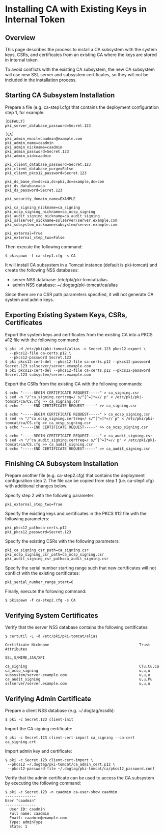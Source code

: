 Installing CA with Existing Keys in Internal Token
==================================================

Overview
--------

This page describes the process to install a CA subsystem with the system keys, CSRs, and certificates from an existing CA
where the keys are stored in internal token.

To avoid conflicts with the existing CA subsystem, the new CA subsystem will use new SSL server and subsystem certificates,
so they will not be included in the installation process.

Starting CA Subsystem Installation
----------------------------------

Prepare a file (e.g. ca-step1.cfg) that contains the deployment configuration step 1, for example:

```
[DEFAULT]
pki_server_database_password=Secret.123

[CA]
pki_admin_email=caadmin@example.com
pki_admin_name=caadmin
pki_admin_nickname=caadmin
pki_admin_password=Secret.123
pki_admin_uid=caadmin

pki_client_database_password=Secret.123
pki_client_database_purge=False
pki_client_pkcs12_password=Secret.123

pki_ds_base_dn=dc=ca,dc=pki,dc=example,dc=com
pki_ds_database=ca
pki_ds_password=Secret.123

pki_security_domain_name=EXAMPLE

pki_ca_signing_nickname=ca_signing
pki_ocsp_signing_nickname=ca_ocsp_signing
pki_audit_signing_nickname=ca_audit_signing
pki_sslserver_nickname=sslserver/server.example.com
pki_subsystem_nickname=subsystem/server.example.com

pki_external=True
pki_external_step_two=False
```

Then execute the following command:

```
$ pkispawn -f ca-step1.cfg -s CA
```

It will install CA subsystem in a Tomcat instance (default is pki-tomcat) and create the following NSS databases:
* server NSS database: /etc/pki/pki-tomcat/alias
* admin NSS database: ~/.dogtag/pki-tomcat/ca/alias

Since there are no CSR path parameters specified, it will not generate CA system and admin keys.

Exporting Existing System Keys, CSRs, Certificates
--------------------------------------------------

Export the system keys and certificates from the existing CA into a PKCS #12 file with the following command:

```
$ pki -d /etc/pki/pki-tomcat/alias -c Secret.123 pkcs12-export \
  --pkcs12-file ca-certs.p12 \
  --pkcs12-password Secret.123
$ pki pkcs12-cert-del --pkcs12-file ca-certs.p12 --pkcs12-password Secret.123 sslserver/server.example.com
$ pki pkcs12-cert-del --pkcs12-file ca-certs.p12 --pkcs12-password Secret.123 subsystem/server.example.com
```

Export the CSRs from the existing CA with the following commands:

```
$ echo "-----BEGIN CERTIFICATE REQUEST-----" > ca_signing.csr
$ sed -n "/^ca.signing.certreq=/ s/^[^=]*=// p" < /etc/pki/pki-tomcat/ca/CS.cfg >> ca_signing.csr
$ echo "-----END CERTIFICATE REQUEST-----" >> ca_signing.csr

$ echo "-----BEGIN CERTIFICATE REQUEST-----" > ca_ocsp_signing.csr
$ sed -n "/^ca.ocsp_signing.certreq=/ s/^[^=]*=// p" < /etc/pki/pki-tomcat/ca/CS.cfg >> ca_ocsp_signing.csr
$ echo "-----END CERTIFICATE REQUEST-----" >> ca_ocsp_signing.csr

$ echo "-----BEGIN CERTIFICATE REQUEST-----" > ca_audit_signing.csr
$ sed -n "/^ca.audit_signing.certreq=/ s/^[^=]*=// p" < /etc/pki/pki-tomcat/ca/CS.cfg >> ca_audit_signing.csr
$ echo "-----END CERTIFICATE REQUEST-----" >> ca_audit_signing.csr
```

Finishing CA Subsystem Installation
-----------------------------------

Prepare another file (e.g. ca-step2.cfg) that contains the deployment configuration step 2.
The file can be copied from step 1 (i.e. ca-step1.cfg) with additional changes below.

Specify step 2 with the following parameter:

```
pki_external_step_two=True
```

Specify the existing keys and certificates in the PKCS #12 file with the following parameters:

```
pki_pkcs12_path=ca-certs.p12
pki_pkcs12_password=Secret.123
```

Specify the existing CSRs with the following parameters:

```
pki_ca_signing_csr_path=ca_signing.csr
pki_ocsp_signing_csr_path=ca_ocsp_signing.csr
pki_audit_signing_csr_path=ca_audit_signing.csr
```

Specify the serial number starting range such that new certificates will not conflict with the existing certificates:

```
pki_serial_number_range_start=6
```

Finally, execute the following command:

```
$ pkispawn -f ca-step2.cfg -s CA
```

Verifying System Certificates
-----------------------------

Verify that the server NSS database contains the following certificates:

```
$ certutil -L -d /etc/pki/pki-tomcat/alias

Certificate Nickname                                         Trust Attributes
                                                             SSL,S/MIME,JAR/XPI

ca_signing                                                   CTu,Cu,Cu
ca_ocsp_signing                                              u,u,u
subsystem/server.example.com                                 u,u,u
ca_audit_signing                                             u,u,Pu
sslserver/server.example.com                                 u,u,u
```

Verifying Admin Certificate
---------------------------

Prepare a client NSS database (e.g. ~/.dogtag/nssdb):

```
$ pki -c Secret.123 client-init
```

Import the CA signing certificate:

```
$ pki -c Secret.123 client-cert-import ca_signing --ca-cert ca_signing.crt
```

Import admin key and certificate:

```
$ pki -c Secret.123 client-cert-import \
 --pkcs12 ~/.dogtag/pki-tomcat/ca_admin_cert.p12 \
 --pkcs12-password-file ~/.dogtag/pki-tomcat/ca/pkcs12_password.conf
```

Verify that the admin certificate can be used to access the CA subsystem by executing the following command:

```
$ pki -c Secret.123 -n caadmin ca-user-show caadmin
--------------
User "caadmin"
--------------
  User ID: caadmin
  Full name: caadmin
  Email: caadmin@example.com
  Type: adminType
  State: 1
```
